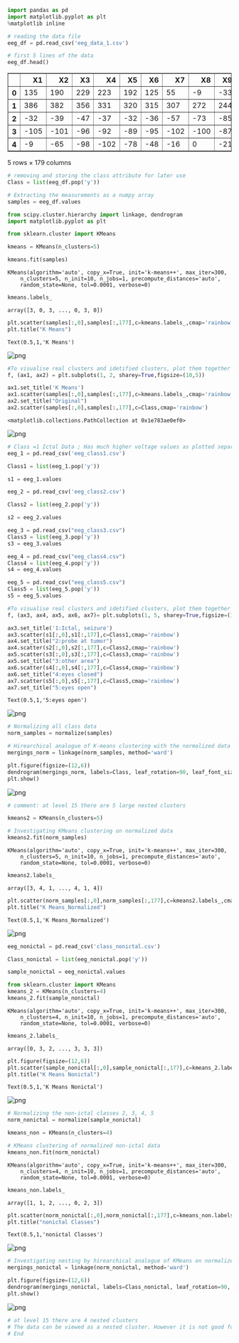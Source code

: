 

```python
import pandas as pd
import matplotlib.pyplot as plt
%matplotlib inline

# reading the data file
eeg_df = pd.read_csv('eeg_data_1.csv')
```


```python
# first 5 lines of the data 
eeg_df.head()
```




<div>
<style>
    .dataframe thead tr:only-child th {
        text-align: right;
    }

    .dataframe thead th {
        text-align: left;
    }

    .dataframe tbody tr th {
        vertical-align: top;
    }
</style>
<table border="1" class="dataframe">
  <thead>
    <tr style="text-align: right;">
      <th></th>
      <th>X1</th>
      <th>X2</th>
      <th>X3</th>
      <th>X4</th>
      <th>X5</th>
      <th>X6</th>
      <th>X7</th>
      <th>X8</th>
      <th>X9</th>
      <th>X10</th>
      <th>...</th>
      <th>X170</th>
      <th>X171</th>
      <th>X172</th>
      <th>X173</th>
      <th>X174</th>
      <th>X175</th>
      <th>X176</th>
      <th>X177</th>
      <th>X178</th>
      <th>y</th>
    </tr>
  </thead>
  <tbody>
    <tr>
      <th>0</th>
      <td>135</td>
      <td>190</td>
      <td>229</td>
      <td>223</td>
      <td>192</td>
      <td>125</td>
      <td>55</td>
      <td>-9</td>
      <td>-33</td>
      <td>-38</td>
      <td>...</td>
      <td>-17</td>
      <td>-15</td>
      <td>-31</td>
      <td>-77</td>
      <td>-103</td>
      <td>-127</td>
      <td>-116</td>
      <td>-83</td>
      <td>-51</td>
      <td>4</td>
    </tr>
    <tr>
      <th>1</th>
      <td>386</td>
      <td>382</td>
      <td>356</td>
      <td>331</td>
      <td>320</td>
      <td>315</td>
      <td>307</td>
      <td>272</td>
      <td>244</td>
      <td>232</td>
      <td>...</td>
      <td>164</td>
      <td>150</td>
      <td>146</td>
      <td>152</td>
      <td>157</td>
      <td>156</td>
      <td>154</td>
      <td>143</td>
      <td>129</td>
      <td>1</td>
    </tr>
    <tr>
      <th>2</th>
      <td>-32</td>
      <td>-39</td>
      <td>-47</td>
      <td>-37</td>
      <td>-32</td>
      <td>-36</td>
      <td>-57</td>
      <td>-73</td>
      <td>-85</td>
      <td>-94</td>
      <td>...</td>
      <td>57</td>
      <td>64</td>
      <td>48</td>
      <td>19</td>
      <td>-12</td>
      <td>-30</td>
      <td>-35</td>
      <td>-35</td>
      <td>-36</td>
      <td>5</td>
    </tr>
    <tr>
      <th>3</th>
      <td>-105</td>
      <td>-101</td>
      <td>-96</td>
      <td>-92</td>
      <td>-89</td>
      <td>-95</td>
      <td>-102</td>
      <td>-100</td>
      <td>-87</td>
      <td>-79</td>
      <td>...</td>
      <td>-82</td>
      <td>-81</td>
      <td>-80</td>
      <td>-77</td>
      <td>-85</td>
      <td>-77</td>
      <td>-72</td>
      <td>-69</td>
      <td>-65</td>
      <td>5</td>
    </tr>
    <tr>
      <th>4</th>
      <td>-9</td>
      <td>-65</td>
      <td>-98</td>
      <td>-102</td>
      <td>-78</td>
      <td>-48</td>
      <td>-16</td>
      <td>0</td>
      <td>-21</td>
      <td>-59</td>
      <td>...</td>
      <td>4</td>
      <td>2</td>
      <td>-12</td>
      <td>-32</td>
      <td>-41</td>
      <td>-65</td>
      <td>-83</td>
      <td>-89</td>
      <td>-73</td>
      <td>5</td>
    </tr>
  </tbody>
</table>
<p>5 rows × 179 columns</p>
</div>




```python
# removing and storing the class attribute for later use
Class = list(eeg_df.pop('y'))
```


```python
# Extracting the measurements as a numpy array
samples = eeg_df.values
```


```python
from scipy.cluster.hierarchy import linkage, dendrogram
import matplotlib.pyplot as plt
```


```python
from sklearn.cluster import KMeans
```


```python
kmeans = KMeans(n_clusters=5)
```


```python
kmeans.fit(samples)
```




    KMeans(algorithm='auto', copy_x=True, init='k-means++', max_iter=300,
        n_clusters=5, n_init=10, n_jobs=1, precompute_distances='auto',
        random_state=None, tol=0.0001, verbose=0)




```python
kmeans.labels_
```




    array([3, 0, 3, ..., 0, 3, 0])




```python
plt.scatter(samples[:,0],samples[:,177],c=kmeans.labels_,cmap='rainbow')
plt.title("K Means")
```




    Text(0.5,1,'K Means')




![png](output_9_1.png)



```python
#To visualise real clusters and idetified clusters, plot them together
f, (ax1, ax2) = plt.subplots(1, 2, sharey=True,figsize=(10,5))

ax1.set_title('K Means')
ax1.scatter(samples[:,0],samples[:,177],c=kmeans.labels_,cmap='rainbow')
ax2.set_title("Original")
ax2.scatter(samples[:,0],samples[:,177],c=Class,cmap='rainbow')
```




    <matplotlib.collections.PathCollection at 0x1e783ae0ef0>




![png](output_10_1.png)



```python
# Class =1 Ictal Data ; Has much higher voltage values as plotted separately
eeg_1 = pd.read_csv('eeg_class1.csv')
```


```python
Class1 = list(eeg_1.pop('y'))
```


```python
s1 = eeg_1.values
```


```python
eeg_2 = pd.read_csv('eeg_class2.csv')
```


```python
Class2 = list(eeg_2.pop('y'))
```


```python
s2 = eeg_2.values
```


```python
eeg_3 = pd.read_csv("eeg_class3.csv")
Class3 = list(eeg_3.pop('y'))
s3 = eeg_3.values
```


```python
eeg_4 = pd.read_csv("eeg_class4.csv")
Class4 = list(eeg_4.pop('y'))
s4 = eeg_4.values
```


```python
eeg_5 = pd.read_csv("eeg_class5.csv")
Class5 = list(eeg_5.pop('y'))
s5 = eeg_5.values
```


```python
#To visualise real clusters and idetified clusters, plot them together
f, (ax3, ax4, ax5, ax6, ax7)= plt.subplots(1, 5, sharey=True,figsize=(12,3))

ax3.set_title('1:Ictal, seizure')
ax3.scatter(s1[:,0],s1[:,177],c=Class1,cmap='rainbow')
ax4.set_title("2:probe at tumor")
ax4.scatter(s2[:,0],s2[:,177],c=Class2,cmap='rainbow')
ax5.scatter(s3[:,0],s3[:,177],c=Class3,cmap='rainbow')
ax5.set_title("3:other area")
ax6.scatter(s4[:,0],s4[:,177],c=Class4,cmap='rainbow')
ax6.set_title("4:eyes closed")
ax7.scatter(s5[:,0],s5[:,177],c=Class5,cmap='rainbow')
ax7.set_title("5:eyes open")
```




    Text(0.5,1,'5:eyes open')




![png](output_20_1.png)



```python
# Normalizing all class data
norm_samples = normalize(samples)
```


```python
# Hirearchical analogue of K-means clustering with the normalized data
mergings_norm = linkage(norm_samples, method='ward')
```


```python
plt.figure(figsize=(12,6))
dendrogram(mergings_norm, labels=Class, leaf_rotation=90, leaf_font_size=10)
plt.show()
```


![png](output_23_0.png)



```python
# comment: at level 15 there are 5 large nested clusters
```


```python
kmeans2 = KMeans(n_clusters=5)
```


```python
# Investigating KMeans clustering on normalized data
kmeans2.fit(norm_samples)
```




    KMeans(algorithm='auto', copy_x=True, init='k-means++', max_iter=300,
        n_clusters=5, n_init=10, n_jobs=1, precompute_distances='auto',
        random_state=None, tol=0.0001, verbose=0)




```python
kmeans2.labels_
```




    array([3, 4, 1, ..., 4, 1, 4])




```python
plt.scatter(norm_samples[:,0],norm_samples[:,177],c=kmeans2.labels_,cmap='rainbow')
plt.title("K Means_Normalized")
```




    Text(0.5,1,'K Means_Normalized')




![png](output_28_1.png)



```python
eeg_nonictal = pd.read_csv('class_nonictal.csv')
```


```python
Class_nonictal = list(eeg_nonictal.pop('y'))
```


```python
sample_nonictal = eeg_nonictal.values
```


```python
from sklearn.cluster import KMeans
kmeans_2 = KMeans(n_clusters=4)
kmeans_2.fit(sample_nonictal)
```




    KMeans(algorithm='auto', copy_x=True, init='k-means++', max_iter=300,
        n_clusters=4, n_init=10, n_jobs=1, precompute_distances='auto',
        random_state=None, tol=0.0001, verbose=0)




```python
kmeans_2.labels_
```




    array([0, 3, 2, ..., 3, 3, 3])




```python
plt.figure(figsize=(12,6))
plt.scatter(sample_nonictal[:,0],sample_nonictal[:,177],c=kmeans_2.labels_,cmap='rainbow')
plt.title("K Means Nonictal")
```




    Text(0.5,1,'K Means Nonictal')




![png](output_34_1.png)



```python
# Normalizing the non-ictal classes 2, 3, 4, 5
norm_nonictal = normalize(sample_nonictal)
```


```python
kmeans_non = KMeans(n_clusters=4)
```


```python
# KMeans clustering of normalized non-ictal data
kmeans_non.fit(norm_nonictal)
```




    KMeans(algorithm='auto', copy_x=True, init='k-means++', max_iter=300,
        n_clusters=4, n_init=10, n_jobs=1, precompute_distances='auto',
        random_state=None, tol=0.0001, verbose=0)




```python
kmeans_non.labels_
```




    array([1, 1, 2, ..., 0, 2, 3])




```python
plt.scatter(norm_nonictal[:,0],norm_nonictal[:,177],c=kmeans_non.labels_,cmap='rainbow')
plt.title("nonictal Classes")
```




    Text(0.5,1,'nonictal Classes')




![png](output_39_1.png)



```python
# Investigating nesting by hirearchical analogue of KMeans on normalized non-ictal data
mergings_nonictal = linkage(norm_nonictal, method='ward')
```


```python
plt.figure(figsize=(12,6))
dendrogram(mergings_nonictal, labels=Class_nonictal, leaf_rotation=90, leaf_font_size=10)
plt.show()
```


![png](output_41_0.png)



```python
# at level 15 there are 4 nested clusters
# The data can be viewed as a nested cluster. However it is not good for clustering studies
# End
```
